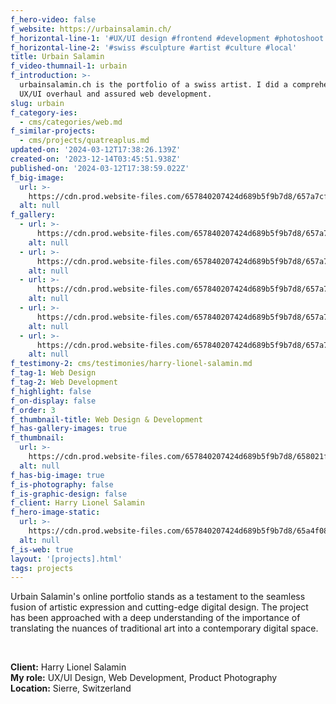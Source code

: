 ```yaml
---
f_hero-video: false
f_website: https://urbainsalamin.ch/
f_horizontal-line-1: '#UX/UI design #frontend #development #photoshoot #film'
f_horizontal-line-2: '#swiss #sculpture #artist #culture #local'
title: Urbain Salamin
f_video-thumnail-1: urbain
f_introduction: >-
  urbainsalamin.ch is the portfolio of a swiss artist. I did a comprehensive
  UX/UI overhaul and assured web development.
slug: urbain
f_category-ies:
  - cms/categories/web.md
f_similar-projects:
  - cms/projects/quatreaplus.md
updated-on: '2024-03-12T17:38:26.139Z'
created-on: '2023-12-14T03:45:51.938Z'
published-on: '2024-03-12T17:38:59.022Z'
f_big-image:
  url: >-
    https://cdn.prod.website-files.com/657840207424d689b5f9b7d8/657a7cf3bffc0c253268e629_urbain-05.webp
  alt: null
f_gallery:
  - url: >-
      https://cdn.prod.website-files.com/657840207424d689b5f9b7d8/657a7e11674a4d7e5042a4db_urbain-03.avif
    alt: null
  - url: >-
      https://cdn.prod.website-files.com/657840207424d689b5f9b7d8/657a7e10cdde54e924eaa91f_urbain-01.webp
    alt: null
  - url: >-
      https://cdn.prod.website-files.com/657840207424d689b5f9b7d8/657a7e110de9a423b68966e3_urbain-02.webp
    alt: null
  - url: >-
      https://cdn.prod.website-files.com/657840207424d689b5f9b7d8/657a7e11a5fe674496328bb0_urbain-04.webp
    alt: null
  - url: >-
      https://cdn.prod.website-files.com/657840207424d689b5f9b7d8/657a7e104b5f7aa83f145b3f_urbain-05.webp
    alt: null
f_testimony-2: cms/testimonies/harry-lionel-salamin.md
f_tag-1: Web Design
f_tag-2: Web Development
f_highlight: false
f_on-display: false
f_order: 3
f_thumbnail-title: Web Design & Development
f_has-gallery-images: true
f_thumbnail:
  url: >-
    https://cdn.prod.website-files.com/657840207424d689b5f9b7d8/658021f99bd1697323507c6b_thumbnail-v2.avif
  alt: null
f_has-big-image: true
f_is-photography: false
f_is-graphic-design: false
f_client: Harry Lionel Salamin
f_hero-image-static:
  url: >-
    https://cdn.prod.website-files.com/657840207424d689b5f9b7d8/65a4f0883e0041d205be3dc3_hero.webp
  alt: null
f_is-web: true
layout: '[projects].html'
tags: projects
---
```


Urbain Salamin's online portfolio stands as a testament to the seamless fusion of artistic expression and cutting-edge digital design. The project has been approached with a deep understanding of the importance of translating the nuances of traditional art into a contemporary digital space.

‍

**Client:** Harry Lionel Salamin  
**My role:** UX/UI Design, Web Development, Product Photography  
**Location:** Sierre, Switzerland
